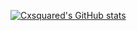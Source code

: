 [![Cxsquared's GitHub stats](https://github-readme-stats.vercel.app/api?username=cxsquared)](https://github.com/cxsquared/github-readme-stats)

<!--
**cxsquared/cxsquared** is a ✨ _special_ ✨ repository because its `README.md` (this file) appears on your GitHub profile.

Here are some ideas to get you started:

- 🔭 I’m currently working on ...
- 🌱 I’m currently learning ...
- 👯 I’m looking to collaborate on ...
- 🤔 I’m looking for help with ...
- 💬 Ask me about ...
- 📫 How to reach me: ...
- 😄 Pronouns: ...
- ⚡ Fun fact: ...
-->
